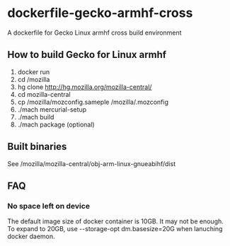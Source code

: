 # dockerfile-gecko-armhf-cross
A dockerfile for Gecko Linux armhf cross build environment

## How to build Gecko for Linux armhf
1. docker run
2. cd /mozilla
3. hg clone http://hg.mozilla.org/mozilla-central/
4. cd mozilla-central
5. cp /mozilla/mozconfig.sameple /mozilla/.mozconfig
6. ./mach mercurial-setup
7. ./mach build
8. ./mach package (optional)

## Built binaries
See /mozilla/mozilla-central/obj-arm-linux-gnueabihf/dist

## FAQ

### No space left on device
The default image size of docker container is 10GB.  It may not be enough.
To expand to 20GB, use --storage-opt dm.basesize=20G when lanuching docker
daemon.
